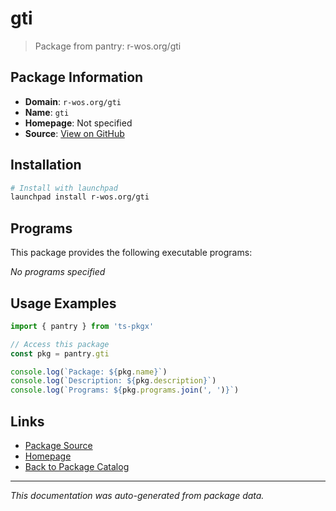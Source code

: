 # gti

> Package from pantry: r-wos.org/gti

## Package Information

- **Domain**: `r-wos.org/gti`
- **Name**: `gti`
- **Homepage**: Not specified
- **Source**: [View on GitHub](https://github.com/pkgxdev/pantry/tree/main/projects/r-wos.org/gti/package.yml)

## Installation

```bash
# Install with launchpad
launchpad install r-wos.org/gti
```

## Programs

This package provides the following executable programs:

*No programs specified*

## Usage Examples

```typescript
import { pantry } from 'ts-pkgx'

// Access this package
const pkg = pantry.gti

console.log(`Package: ${pkg.name}`)
console.log(`Description: ${pkg.description}`)
console.log(`Programs: ${pkg.programs.join(', ')}`)
```

## Links

- [Package Source](https://github.com/pkgxdev/pantry/tree/main/projects/r-wos.org/gti/package.yml)
- [Homepage](#)
- [Back to Package Catalog](../../../package-catalog.md)

---

*This documentation was auto-generated from package data.*
